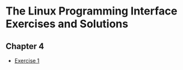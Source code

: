 # The Linux Programming Interface Exercises and Solutions

## Chapter 4

- [Exercise 1](./fileio/my_tee.c)